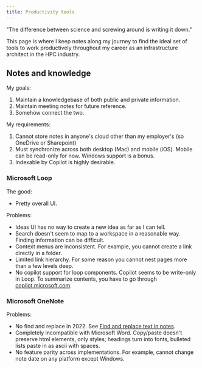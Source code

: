 ```yaml
---
title: Productivity tools
---
```


"The difference between science and screwing around is writing it down."

This page is where I keep notes along my journey to find the ideal set of tools
to work productively throughout my career as an infrastructure architect in the
HPC industry.

## Notes and knowledge

My goals:

1. Maintain a knowledgebase of both public and private information.
2. Maintain meeting notes for future reference.
3. Somehow connect the two.

My requirements:

1. Cannot store notes in anyone's cloud other than my employer's (so OneDrive or Sharepoint)
2. Must synchronize across both desktop (Mac) and mobile (iOS). Mobile can be read-only for now. Windows support is a bonus.
3. Indexable by Copilot is highly desirable.

### Microsoft Loop

The good:

- Pretty overall UI.

Problems:

- Ideas UI has no way to create a new idea as far as I can tell.
- Search doesn't seem to map to a workspace in a reasonable way. Finding information can be difficult.
- Context menus are inconsistent. For example, you cannot create a link directly in a folder.
- Limited link hierarchy. For some reason you cannot nest pages more than a few levels deep.
- No copilot support for loop components. Copilot seems to be write-only in Loop. To summarize contents, you have to go through [copilot.microsoft.com](https://copilot.microsoft.com).

### Microsoft OneNote

Problems:

- No find and replace in 2022. See [Find and replace text in notes](https://support.microsoft.com/en-us/office/find-and-replace-text-in-notes-34b1f7f8-d327-40c5-8b0c-8419425ed68b).
- Completely incompatible with Microsoft Word. Copy/paste doesn't preserve html elements, only styles; headings turn into fonts, bulleted lists paste in as ascii with spaces.
- No feature parity across implementations. For example, cannot change note date on any platform except Windows.
